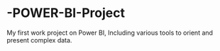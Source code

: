 # -POWER-BI-Project
My first work project on Power BI, Including various tools to orient and present complex data. 
